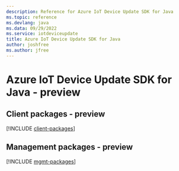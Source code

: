 ```yaml
---
description: Reference for Azure IoT Device Update SDK for Java
ms.topic: reference
ms.devlang: java
ms.data: 09/29/2022
ms.service: iotdeviceupdate
title: Azure IoT Device Update SDK for Java
author: joshfree
ms.author: jfree
---
```

# Azure IoT Device Update SDK for Java - preview

## Client packages - preview
[!INCLUDE [client-packages](iot-device-update-client-index.md)]
## Management packages - preview
[!INCLUDE [mgmt-packages](iot-device-update-mgmt-index.md)]